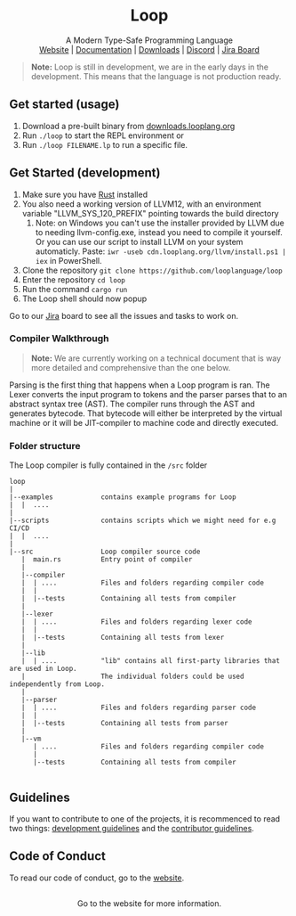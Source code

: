 <h1 align="center">Loop</h1>
<p align="center">
   A Modern Type-Safe Programming Language<br>
   <a href="https://looplang.org/">Website</a> |
   <a href="https://looplang.org/docs">Documentation</a> |
   <a href="https://downloads.looplang.org">Downloads</a> |
   <a href="https://discord.gg/T3tqQBTyJA">Discord</a> |
   <a href="https://looplang.atlassian.net/jira/software/c/projects/LOOP/issues">Jira Board</a><br>
</p>

> **Note:** Loop is still in development, we are in the early days in the development. This means that the language is not production ready.



## Get started (usage)

1. Download a pre-built binary from [downloads.looplang.org](https://downloads.looplang.org)
2. Run `./loop` to start the REPL environment or
3. Run `./loop FILENAME.lp` to run a specific file.

## Get Started (development)

1. Make sure you have [Rust](https://www.rust-lang.org/) installed
1. You also need a working version of LLVM12, with an environment variable "LLVM_SYS_120_PREFIX" pointing towards the build directory
   1. Note: on Windows you can't use the installer provided by LLVM due to needing llvm-config.exe, instead you need to compile it yourself. Or you can use our script to install LLVM on your system automaticly. Paste: `iwr -useb cdn.looplang.org/llvm/install.ps1 | iex` in PowerShell.
1. Clone the repository `git clone https://github.com/looplanguage/loop`
1. Enter the repository `cd loop`
1. Run the command `cargo run`
1. The Loop shell should now popup

Go to our [Jira](https://looplang.atlassian.net/jira/software/c/projects/LOOP/issues) board to see all the issues and tasks to work on.

### Compiler Walkthrough


> **Note:** We are currently working on a technical document that is way more detailed and comprehensive than the one below.

Parsing is the first thing that happens when a Loop program 
is ran. The Lexer converts the input program to tokens and 
the parser parses that to an abstract syntax tree (AST). The 
compiler runs through the AST and generates bytecode. 
That bytecode will either be interpreted by the virtual 
machine or it will be JIT-compiler to machine code and 
directly executed.

### Folder structure

The Loop compiler is fully contained in the `/src` folder

```
loop
|  
|--examples            contains example programs for Loop
|  |  ....
|
|--scripts             contains scripts which we might need for e.g CI/CD 
|  |  ....
|
|--src                 Loop compiler source code
   |  main.rs          Entry point of compiler
   |
   |--compiler
   |  | ....           Files and folders regarding compiler code
   |  |
   |  |--tests         Containing all tests from compiler
   |
   |--lexer
   |  | ....           Files and folders regarding lexer code
   |  |
   |  |--tests         Containing all tests from lexer
   |
   |--lib
   |  | ....           "lib" contains all first-party libraries that are used in Loop.
   |                   The individual folders could be used independently from Loop.
   |
   |--parser
   |  | ....           Files and folders regarding parser code
   |  |
   |  |--tests         Containing all tests from parser
   |
   |--vm
      | ....           Files and folders regarding compiler code
      |
      |--tests         Containing all tests from compiler
    
```

## Guidelines

If you want to contribute to one of the projects, it is recommenced to read two things: [development guidelines](https://gitlab.com/looplanguage/loop/-/wikis/Loop-Language-Development-Guidelines) and the [contributor guidelines](https://looplang.org/contributor_guidelines). 

## Code of Conduct

To read our code of conduct, go to the [website](https://looplang.org/conduct).

##

<p align="center">Go to the website for more information.</p>
